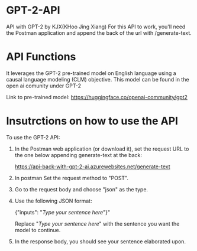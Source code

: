 # GPT-2-API
API with GPT-2 by KJX(KHoo Jing Xiang)
For this API to work, you'll need the Postman application and append the back of the url with /generate-text.

# API Functions
It leverages the GPT-2 pre-trained model on English language using a causal language modeling (CLM) objective. This model can be found in the open ai comunity under GPT-2

Link to pre-trained model: https://huggingface.co/openai-community/gpt2

# Insutrctions on how to use the API
To use the GPT-2 API:

  1. In the Postman web application (or download it), set the request URL to the one below   appending generate-text at the back:
        
      https://api-back-with-gpt-2-ai.azurewebsites.net/generate-text
        

  2. In postman Set the request method to "POST".

  3. Go to the request body and choose "json" as the type.

  4. Use the following JSON format:
        
     {"inputs": "*Type your sentence here*"}"

        Replace "*Type your sentence here*" with the sentence you want the model to continue.

  5. In the response body, you should see your sentence elaborated upon.
